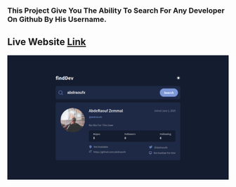 ### This Project Give You The Ability To Search For Any Developer On Github By His Username.

## Live Website [Link](https://abdraoufx.github.io/Find-Dev/)

![Preview_Design_Image](./public/design/design-desktop.png "Design Image")
